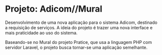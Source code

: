 # Projeto: Adicom//Mural

Desenvolvimento de uma nova aplicação para o sistema Adicom, destinado a requisição de serviços. A ideia do projeto é trazer uma nova interface e mais praticidade ao uso do sistema.

Baseando-se no Mural do projeto Pratice, que usa a linguagem PHP com servidor Laravel, o projeto busca tornar-se uma aplicação semelhante.
